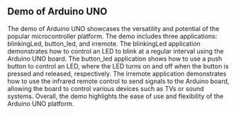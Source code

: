 ## Demo of Arduino UNO

The demo of Arduino UNO showcases the versatility and potential of the popular microcontroller platform. The demo includes three applications: blinkingLed, button_led, and irremote. The blinkingLed application demonstrates how to control an LED to blink at a regular interval using the Arduino UNO board. The button_led application shows how to use a push button to control an LED, where the LED turns on and off when the button is pressed and released, respectively. The irremote application demonstrates how to use the infrared remote control to send signals to the Arduino board, allowing the board to control various devices such as TVs or sound systems. Overall, the demo highlights the ease of use and flexibility of the Arduino UNO platform.
